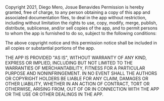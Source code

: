 Copyright 2021, Diego Mero, Josue Benavides
Permission is hereby granted, free of charge, to any person obtaining a copy of this app and associated documentation files, to deal in the app without restriction, including without limitation the rights to use, copy, modify, merge, publish, distribute, sublicense, and/or sell copies of the app, and to permit persons to whom the app is furnished to do so, subject to the following conditions:

The above copyright notice and this permission notice shall be included in all copies or substantial portions of the app.

THE APP IS PROVIDED "AS IS", WITHOUT WARRANTY OF ANY KIND, EXPRESS OR IMPLIED, INCLUDING BUT NOT LIMITED TO THE WARRANTIES OF MERCHANTABILITY, FITNESS FOR A PARTICULAR PURPOSE AND NONINFRINGEMENT. IN NO EVENT SHALL THE AUTHORS OR COPYRIGHT HOLDERS BE LIABLE FOR ANY CLAIM, DAMAGES OR OTHER LIABILITY, WHETHER IN AN ACTION OF CONTRACT, TORT OR OTHERWISE, ARISING FROM, OUT OF OR IN CONNECTION WITH THE APP OR THE USE OR OTHER DEALINGS IN THE APP.